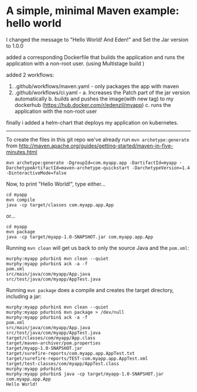 
# A simple, minimal Maven example: hello world

I changed the message to "Hello World! And Eden!" and Set the Jar version to 1.0.0

added a corresponding Dockerfile that builds the application and runs the application with a non-root user. (using Multistage build )

added 2 workflows:

1. .github/workflows/maven.yaml - only packages the app with maven
2. .github/workflows/ci.yaml - 
  a. Increases the Patch part of the jar version automatically
  b. builds and pushes the image(with new tag) to my dockerhub (https://hub.docker.com/r/edenzil/myapp)
  c. runs the application with the non-root user

finally i added a helm-chart that deploys my application on kubernetes.

----------------------------------------------------------------------------------------------------------------------------------

To create the files in this git repo we've already run `mvn archetype:generate` from http://maven.apache.org/guides/getting-started/maven-in-five-minutes.html
    
    mvn archetype:generate -DgroupId=com.myapp.app -DartifactId=myapp -DarchetypeArtifactId=maven-archetype-quickstart -DarchetypeVersion=1.4 -DinteractiveMode=false

Now, to print "Hello World!", type either...

    cd myapp
    mvn compile
    java -cp target/classes com.myapp.app.App

or...

    cd myapp
    mvn package
    java -cp target/myapp-1.0-SNAPSHOT.jar com.myapp.app.App

Running `mvn clean` will get us back to only the source Java and the `pom.xml`:

    murphy:myapp pdurbin$ mvn clean --quiet
    murphy:myapp pdurbin$ ack -a -f
    pom.xml
    src/main/java/com/myapp/App.java
    src/test/java/com/myapp/AppTest.java

Running `mvn package` does a compile and creates the target directory, including a jar:

    murphy:myapp pdurbin$ mvn clean --quiet
    murphy:myapp pdurbin$ mvn package > /dev/null
    murphy:myapp pdurbin$ ack -a -f
    pom.xml
    src/main/java/com/myapp/App.java
    src/test/java/com/myapp/AppTest.java
    target/classes/com/myapp/App.class
    target/maven-archiver/pom.properties
    target/myapp-1.0-SNAPSHOT.jar
    target/surefire-reports/com.myapp.app.AppTest.txt
    target/surefire-reports/TEST-com.myapp.app.AppTest.xml
    target/test-classes/com/myapp/AppTest.class
    murphy:myapp pdurbin$ 
    murphy:myapp pdurbin$ java -cp target/myapp-1.0-SNAPSHOT.jar com.myapp.app.App
    Hello World!
